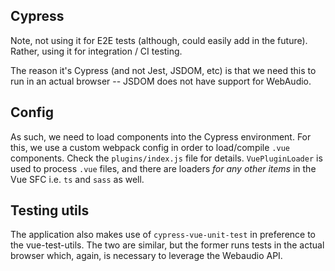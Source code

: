 ## Cypress
Note, not using it for E2E tests (although, could easily add in the future). Rather, using it for integration / CI testing. 

The reason it's Cypress (and not Jest, JSDOM, etc) is that we need this to run in an actual browser -- JSDOM does not have support for WebAudio.

## Config
As such, we need to load components into the Cypress environment. For this, we use
a custom webpack config in order to load/compile `.vue` components. Check the `plugins/index.js` file for details. `VuePluginLoader` is used to process `.vue` files, and there are loaders _for any other items_ in the Vue SFC i.e. `ts` and `sass` as well.

## Testing utils 
The application also makes use of `cypress-vue-unit-test` in preference to the vue-test-utils. The two are similar, but the former runs tests in the actual browser which, again, is necessary to leverage the Webaudio API.

